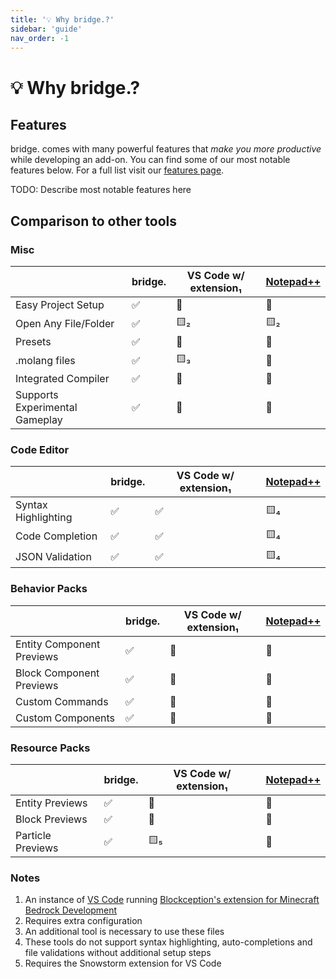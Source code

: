```yaml
---
title: '💡 Why bridge.?'
sidebar: 'guide'
nav_order: -1
---
```


# 💡 Why bridge.?

## Features

bridge. comes with many powerful features that _make you more productive_ while developing an add-on.
You can find some of our most notable features below. For a full list visit our [features page](/guide/features).

TODO: Describe most notable features here

## Comparison to other tools

### Misc

|                                | bridge.            | VS Code w/ extension₁ | [Notepad++](https://notepad-plus-plus.org/) |
| ------------------------------ | ------------------ | --------------------- | ------------------------------------------- |
| Easy Project Setup             | :white_check_mark: | :no_entry_sign:       | :no_entry_sign:                             |
| Open Any File/Folder           | :white_check_mark: | :yellow_square:₂      | :yellow_square:₂                            |
| Presets                        | :white_check_mark: | :no_entry_sign:       | :no_entry_sign:                             |
| .molang files                  | :white_check_mark: | :yellow_square:₃      | :no_entry_sign:                             |
| Integrated Compiler            | :white_check_mark: | :no_entry_sign:       | :no_entry_sign:                             |
| Supports Experimental Gameplay | :white_check_mark: | :no_entry_sign:       | :no_entry_sign:                             |

### Code Editor

|                     | bridge.            | VS Code w/ extension₁ | [Notepad++](https://notepad-plus-plus.org/) |
| ------------------- | ------------------ | --------------------- | ------------------------------------------- |
| Syntax Highlighting | :white_check_mark: | :white_check_mark:    | :yellow_square:₄                            |
| Code Completion     | :white_check_mark: | :white_check_mark:    | :yellow_square:₄                            |
| JSON Validation     | :white_check_mark: | :white_check_mark:    | :yellow_square:₄                            |

### Behavior Packs

|                           | bridge.            | VS Code w/ extension₁ | [Notepad++](https://notepad-plus-plus.org/) |
| ------------------------- | ------------------ | --------------------- | ------------------------------------------- |
| Entity Component Previews | :white_check_mark: | :no_entry_sign:       | :no_entry_sign:                             |
| Block Component Previews  | :white_check_mark: | :no_entry_sign:       | :no_entry_sign:                             |
| Custom Commands           | :white_check_mark: | :no_entry_sign:       | :no_entry_sign:                             |
| Custom Components         | :white_check_mark: | :no_entry_sign:       | :no_entry_sign:                             |

### Resource Packs

|                   | bridge.            | VS Code w/ extension₁ | [Notepad++](https://notepad-plus-plus.org/) |
| ----------------- | ------------------ | --------------------- | ------------------------------------------- |
| Entity Previews   | :white_check_mark: | :no_entry_sign:       | :no_entry_sign:                             |
| Block Previews    | :white_check_mark: | :no_entry_sign:       | :no_entry_sign:                             |
| Particle Previews | :white_check_mark: | :yellow_square:₅      | :no_entry_sign:                             |

### Notes

1. An instance of [VS Code](https://vscode.dev) running [Blockception's extension for Minecraft Bedrock Development](https://marketplace.visualstudio.com/items?itemName=BlockceptionLtd.blockceptionvscodeminecraftbedrockdevelopmentextension)
2. Requires extra configuration
3. An additional tool is necessary to use these files
4. These tools do not support syntax highlighting, auto-completions and file validations without additional setup steps
5. Requires the Snowstorm extension for VS Code
